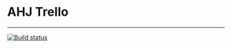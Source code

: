 # AHJ Trello
___

[![Build status](https://ci.appveyor.com/api/projects/status/4l0juxgot7w8qktc?svg=true)](https://ci.appveyor.com/project/theart84/ahj-trello)
